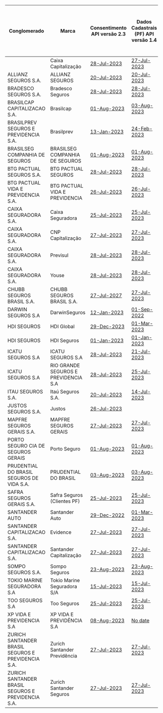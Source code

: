 |                         Conglomerado                          |                  Marca                   |                                                                                                    Consentimento API versão 2.3                                                                                                     |                                                                                                              Dados Cadastrais (PF) API versão 1.4                                                                                                               |                                                                                                              Dados Cadastrais (PJ) API versão 1.4                                                                                                               |                                                                                                     Resources API versão 2.3                                                                                                      | Aceitação e Sucursal no exterior API versão 1.2 | Riscos Financeiros API versão 1.2 |                                                                                                                       Patrimonial API versão 1.3                                                                                                                        | Responsabilidade API versão 1.2 |
|----------------------------------------------------|--------------------------------------|----------------------------------------------------------------------------------------------------------------------------------------------------------------------------------------------------------|------------------------------------------------------------------------------------------------------------------------------------------------------------------------------------------------------------------------------|------------------------------------------------------------------------------------------------------------------------------------------------------------------------------------------------------------------------------|------------------------------------------------------------------------------------------------------------------------------------------------------------------------------------------------------------|---|---|------------------------------------------------------------------------------------------------------------------------------------------------------------------------------------------------------------------------------------------------|---|
|                                                    | Caixa Capitalização                  | [28-Jul-2023](https://github.com/br-openinsurance/Conformance/blob/main/submissions/functional/consents/2.3.0/38155804_Caixa-Capitaliza%C3%A7%C3%A3o-Auth-Server-v1.4.0_consents_v2.3_28-07-2023.json)   | [27-Jul-2023](https://github.com/br-openinsurance/Conformance/blob/main/submissions/functional/customers-personal/1.4.0/38155804_Caixa-Capitaliza%C3%A7%C3%A3o-Auth-Server-v1.4.0_customers-personal_v1.4_27-07-2023.json)   | [21-Jul-2023](https://github.com/br-openinsurance/Conformance/blob/main/submissions/functional/customers-business/1.4.0/38155804_Caixa-Capitaliza%C3%A7%C3%A3o-Auth-Server-v1.4.0_customers-business_v1.4_21-07-2023.json)   | [28-Jul-2023](https://github.com/br-openinsurance/Conformance/blob/main/submissions/functional/resources/2.3.0/38155804_Caixa-Capitaliza%C3%A7%C3%A3o-Auth-Server-v1.4.0_resources_v2.3_28-07-2023.json)   |   |   |                                                                                                                                                                                                                                                |   |
| ALLIANZ SEGUROS S.A.                               | ALLIANZ SEGUROS                      | [20-Jul-2023](https://github.com/br-openinsurance/Conformance/tree/main/submissions/functional/consents/2.3.0/61573796_Nexus-for-Open-Insurance-as-of-July-2023_consents_v2.3_20-07-2023.json)           | [20-Jul-2023](https://github.com/br-openinsurance/Conformance/tree/main/submissions/functional/customers-personal/1.4.0/61573796_Nexus-for-Open-Insurance-as-of-July-2023_customers-personal_v1.4_20-07-2023.json)           | [20-Jul-2023](https://github.com/br-openinsurance/Conformance/tree/main/submissions/functional/customers-business/1.4.0/61573796_Nexus-for-Open-Insurance-as-of-July-2023_customers-business_v1.4_20-07-2023.json)           | [20-Jul-2023](https://github.com/br-openinsurance/Conformance/blob/main/submissions/functional/resources/2.3.0/61573796_Nexus-for-Open-Insurance-as-of-July-2023_resources_v2.3_20-07-2023.json)           |   |   | [20-Jul-2023](https://github.com/br-openinsurance/Conformance/blob/main/submissions/functional/patrimonial/1.3.0/61573796_Nexus-for-Open-Insurance-as-of-July-2023_patrimonial_v1.3-RL-CC-EM-RNRO-GB-LC-RE-AB-RD-GE_20-07-2023.json)           |   |
| BRADESCO SEGUROS S.A.                              | Bradesco Seguros                     | [28-Jul-2023](https://github.com/br-openinsurance/Conformance/tree/main/submissions/functional/consents/2.3.0/33055146_BS---Consents-v2.3.0_consents_v2.3_28-07-2023.json)                               | [28-Jul-2023](https://github.com/br-openinsurance/Conformance/tree/main/submissions/functional/customers-personal/1.4.0/33055146_BS---Customers-v1.4.0_customers-personal_v1.4_28-07-2023.json)                              | [28-Jul-2023](https://github.com/br-openinsurance/Conformance/tree/main/submissions/functional/customers-business/1.4.0/33055146_BS---Customer-v.1.4.0_customers-business_v1.4_28-07-2023.json)                              | [28-Jul-2023](https://github.com/br-openinsurance/Conformance/tree/main/submissions/functional/resources/2.3.0/33055146_BS---Resources-v2.3.0_resources_v2.3_28-07-2023.json)                              |   |   | [28-Jul-2023](https://github.com/br-openinsurance/Conformance/tree/main/submissions/functional/patrimonial/1.3.0/33055146_BS---Patrimonial---1.3.0_patrimonial_v1.3-RL-CC-EM-RNRO_28-07-2023.json)                                             |   |
| BRASILCAP CAPITALIZACAO S.A.                       | Brasilcap                            | [01-Aug-2023](https://github.com/br-openinsurance/Conformance/tree/main/submissions/functional/consents/2.3.0/15138043_Open-Insurance-Fase-2-v2.3.0_consents_v2.3_01-08-2023.json)                       | [03-Aug-2023](https://github.com/br-openinsurance/Conformance/tree/main/submissions/functional/customers-personal/1.4.0/15138043_Open-Insurance-Fase-2-v1.4.0_customers-personal_v1.4_03-08-2023.json)                       | [01-Aug-2023](https://github.com/br-openinsurance/Conformance/tree/main/submissions/functional/customers-business/1.4.0/15138043_Open-Insurance-Fase-2-v1.4.0_customers-business_v1.4_01-08-2023.json)                       | [01-Aug-2023](https://github.com/br-openinsurance/Conformance/tree/main/submissions/functional/resources/2.3.0/15138043_Open-Insurance-Fase-2-v2.3.0_resources_v2.3_01-08-2023.json)                       |   |   |                                                                                                                                                                                                                                                |   |
| BRASILPREV SEGUROS E PREVIDENCIA S.A.              | Brasilprev                           | [13-Jan-2023](https://github.com/br-openinsurance/Conformance/tree/main/submissions/functional/consents/2.3.0/27665207_brasilprev-01082023_consents_v2.3_05-08-2023.json)                                | [24-Feb-2023](https://github.com/br-openinsurance/Conformance/tree/main/submissions/functional/customers-personal/1.4.0/27665207_brasilprev-fase2-010823_customers-personal_v1.4_05-08-2023.json)                            | [24-Feb-2023](https://github.com/br-openinsurance/Conformance/tree/main/submissions/functional/customers-business/1.4.0/27665207_brasilprev-fase2-010823_customers-business_v1.4_05-08-2023.json)                            | [12-Jan-2023](https://github.com/br-openinsurance/Conformance/tree/main/submissions/functional/resources/2.3.0/27665207_brasilprev-fase2-010823_resources_v2.3_05-08-2023.json)                            |   |   |                                                                                                                                                                                                                                                |   |
| BRASILSEG COMPANHIA DE SEGUROS                     | BRASILSEG COMPANHIA DE SEGUROS       | [01-Aug-2023](https://github.com/br-openinsurance/Conformance/tree/main/submissions/functional/consents/2.3.0/28196889_Recertificação-Fase-2---Bloco-1---Consents_consents_v2.3_01-08-2023.json)         | [01-Aug-2023](https://github.com/br-openinsurance/Conformance/tree/main/submissions/functional/customers-personal/1.4.0/28196889_Recertificação-Fase-2---Bl-1---Customer-Personal_customers-personal_v1.4_01-08-2023.json)   | [01-Aug-2023](https://github.com/br-openinsurance/Conformance/tree/main/submissions/functional/customers-business/1.4.0/28196889_Recertificação-Fase-2---Bloco-1---Customer-Busines_customers-business_v1.4_01-08-2023.json) | [01-Aug-2023](https://github.com/br-openinsurance/Conformance/tree/main/submissions/functional/resources/2.3.0/28196889_Recertificação-Fase-2---Bloco-1---Resources_resources_v2.3_01-08-2023.json)        |   |   | [01-Aug-2023](https://github.com/br-openinsurance/Conformance/tree/main/submissions/functional/patrimonial/1.3.0/28196889_Recertificação-Fase-2---Bloco-1---Patrimonial_patrimonial_v1.3-RL-CC-EM-RNRO-GB-LC-RE-AB-RD-GE_01-08-2023.json)      |   |
| BTG PACTUAL SEGUROS S.A.                           | BTG PACTUAL SEGUROS                  | [28-Jul-2023](https://github.com/br-openinsurance/Conformance/tree/main/submissions/functional/consents/2.3.0/32724962_BTG-Pactual-Seguros-OPIN-v1.0.0_consents_v2.3_28-07-2023.json)                    | [28-Jul-2023](https://github.com/br-openinsurance/Conformance/tree/main/submissions/functional/customers-personal/1.4.0/32724962_BTG-Pactual-Seguros-OPIN-v1.0.0_customers-personal_v1.4_28-07-2023.json)                    | [28-Jul-2023](https://github.com/br-openinsurance/Conformance/tree/main/submissions/functional/customers-business/1.4.0/32724962_BTG-Pactual-Seguros-OPIN-v1.0.0_customers-business_v1.4_28-07-2023.json)                    | [28-Jul-2023](https://github.com/br-openinsurance/Conformance/tree/main/submissions/functional/resources/2.3.0/32724962_BTG-Pactual-Seguros-OPIN-v1.0.0_resources_v2.3_28-07-2023.json)                    |   |   |                                                                                                                                                                                                                                                |   |
| BTG PACTUAL VIDA E PREVIDENCIA S.A.                | BTG PACTUAL VIDA E PREVIDENCIA       | [26-Jul-2023](https://github.com/br-openinsurance/Conformance/tree/main/submissions/functional/consents/2.3.0/19449767_BTG-Pactual-Vida-e-Prev-OPIN-v1.0.0_consents_v2.3_26-07-2023.json)                | [26-Jul-2023](https://github.com/br-openinsurance/Conformance/tree/main/submissions/functional/customers-personal/1.4.0/19449767_BTG-Pactual-Vida-e-Prev-OPIN-v1.0.0_customers-personal_v1.4_26-07-2023.json)                | [26-Jun-2023](https://github.com/br-openinsurance/Conformance/tree/main/submissions/functional/customers-business/1.4.0/19449767_BTG-Pactual-Vida-e-Prev-OPIN-v1.0.0_customers-business_v1.4_26-07-2023.json)                | [24-Jul-2023](https://github.com/br-openinsurance/Conformance/tree/main/submissions/functional/resources/2.3.0/19449767_BTG-Pactual-Vida-e-Prev-OPIN-v1.0.0_resources_v2.3_26-07-2023.json)                |   |   |                                                                                                                                                                                                                                                |   |
| CAIXA SEGURADORA S.A.                              | Caixa Seguradora                     | [25-Jul-2023](https://github.com/br-openinsurance/Conformance/tree/main/submissions/functional/consents/2.3.0/34020354_Caixa-Seguradora-OPIN-V.-1.0_consents_v2.3_25-07-2023.json)                       | [25-Jul-2023](https://github.com/br-openinsurance/Conformance/tree/main/submissions/functional/customers-personal/1.4.0/34020354_Caixa-Seguradora-OPIN-V.-1.0_customers-personal_v1.4_25-07-2023.json)                       | [22-Aug-2023](https://github.com/br-openinsurance/Conformance/tree/main/submissions/functional/customers-business/1.4.0/34020354_Caixa-Seguradora-OPIN-V.-1.0_customers-business_v1.4_22-08-2023.json)                       | [25-Jul-2023](https://github.com/br-openinsurance/Conformance/tree/main/submissions/functional/resources/2.3.0/34020354_Caixa-Seguradora-OPIN-V.-1.0_resources_v2.3_25-07-2023.json)                       |   |   | [25-Jul-2023](https://github.com/br-openinsurance/Conformance/tree/main/submissions/functional/patrimonial/1.3.0/34020354_Caixa-Seguradora-OPIN-V.-1.0_patrimonial_v1.3-RL-CC-EM-RNRO-GB-LC-RE-AB-RD-GE_25-07-2023.json)                       |   |
| CAIXA SEGURADORA S.A.                              | CNP Capitalização                    | [27-Jul-2023](https://github.com/br-openinsurance/Conformance/tree/main/submissions/functional/consents/2.3.0/01599296_CNP-Capitalização-OPIN-V.-1.0_consents_v2.3_27-07-2023.json)                      | [27-Jul-2023](https://github.com/br-openinsurance/Conformance/tree/main/submissions/functional/customers-personal/1.4.0/01599296_CNP-Capitalização-OPIN-V.-1.0_customers-personal_v1.4_27-07-2023.json)                      |                                                                                                                                                                                                                              | [27-Jul-2023](https://github.com/br-openinsurance/Conformance/tree/main/submissions/functional/resources/2.3.0/01599296_CNP-Capitalização-OPIN-V.-1.0_resources_v2.3_27-07-2023.json)                      |   |   |                                                                                                                                                                                                                                                |   |
| CAIXA SEGURADORA S.A.                              | Previsul                             | [28-Jul-2023](https://github.com/br-openinsurance/Conformance/tree/main/submissions/functional/consents/2.3.0/92751213_COMPANHIA-DE-SEGUROS-PREVIDENCIA-DO-SUL---PREVISUL_consents_v2.3_28-07-2023.json) | [28-Jul-2023](https://github.com/br-openinsurance/Conformance/tree/main/submissions/functional/customers-personal/1.4.0/92751213_COMPANHIA-DE-SEGUROS-PREVIDENCIA-DO-SUL---PREVISUL_customers-personal_v1.4_28-07-2023.json) | [22-Aug-2023](https://github.com/br-openinsurance/Conformance/tree/main/submissions/functional/customers-business/1.4.0/92751213_COMPANHIA-DE-SEGUROS-PREVIDENCIA-DO-SUL---PREVISUL_customers-business_v1.4_22-08-2023.json) | [28-Jul-2023](https://github.com/br-openinsurance/Conformance/tree/main/submissions/functional/resources/2.3.0/92751213_COMPANHIA-DE-SEGUROS-PREVIDENCIA-DO-SUL---PREVISUL_resources_v2.3_28-07-2023.json) |   |   | [28-Jul-2023](https://github.com/br-openinsurance/Conformance/tree/main/submissions/functional/patrimonial/1.3.0/92751213_COMPANHIA-DE-SEGUROS-PREVIDENCIA-DO-SUL---PREVISUL_patrimonial_v1.3-RL-CC-EM-RNRO-GB-LC-RE-AB-RD-GE_28-07-2023.json) |   |
| CAIXA SEGURADORA S.A.                              | Youse                                | [28-Jul-2023](https://github.com/br-openinsurance/Conformance/blob/main/submissions/functional/consents/2.3.0/34020354_Youse-OPIN-V.-1.0_consents_v2.3_28-07-2023.json)                                  | [28-Jul-2023](https://github.com/br-openinsurance/Conformance/blob/main/submissions/functional/customers-personal/1.4.0/34020354_Youse-OPIN-V.-1.0_customers-personal_v1.4_28-07-2023.json)                                  |                                                                                                                                                                                                                              | [28-Jul-2023](https://github.com/br-openinsurance/Conformance/blob/main/submissions/functional/resources/2.3.0/34020354_Youse-OPIN-V.-1.0_resources_v2.3_28-07-2023.json)                                  |   |   | [28-Jul-2023](https://github.com/br-openinsurance/Conformance/blob/main/submissions/functional/patrimonial/1.3.0/34020354_Youse-OPIN-V.-1.0_patrimonial_v1.3-RL-CC-EM-RNRO-GB-LC-RE-AB-RD-GE_28-07-2023.json)                                  |   |
| CHUBB SEGUROS BRASIL S.A.                          | CHUBB SEGUROS BRASIL S.A.            | [27-Jul-2027](https://github.com/br-openinsurance/Conformance/tree/main/submissions/functional/consents/2.3.0/03502099_2fe49d23811e0642219dec360032efab703c4740_consents_v2.3_25-07-2023.json)           | [27-Jul-2023](https://github.com/br-openinsurance/Conformance/tree/main/submissions/functional/customers-personal/1.4.0/03502099_2fe49d23811e0642219dec360032efab703c4740_customers-personal_v1.4_25-07-2023.json)           | [27-Jul-2023](https://github.com/br-openinsurance/Conformance/tree/main/submissions/functional/customers-business/1.4.0/03502099_2fe49d23811e0642219dec360032efab703c4740_customers-business_v1.4_25-07-2023.json)           | [27-Jul-2023](https://github.com/br-openinsurance/Conformance/tree/main/submissions/functional/resources/2.3.0/03502099_2fe49d23811e0642219dec360032efab703c4740_resources_v2.3_25-07-2023.json)           |   |   | [27-Jul-2023](https://github.com/br-openinsurance/Conformance/tree/main/submissions/functional/patrimonial/1.3.0/03502099_654206608a66d0819b50d8358aa7019f56da8744_patrimonial_v1.3-RL_27-07-2023.json)                                        |   |
| DARWIN SEGUROS S.A                                 | DarwinSeguros                        | [12-Jan-2023](https://github.com/br-openinsurance/Conformance/tree/main/submissions/functional/consents/2.3.0/44187990_Darwin-B3-Lina-OPIN-consents-v2.3.0_consents_v2.3_27-07-2023.json)                | [01-Sep-2022](https://github.com/br-openinsurance/Conformance/tree/main/submissions/functional/customers-personal/1.4.0/44187990_Darwin-B3-Lina-OPIN-customers-personal-v1.4.0_customers-personal_v1.4_28-07-2023.json)      | [01-Sep-2022](https://github.com/br-openinsurance/Conformance/tree/main/submissions/functional/customers-business/1.4.0/44187990_Darwin-B3-Lina-OPIN-customers-business-v1.4.0_customers-business_v1.4_28-07-2023.json)      | [12-Jan-2023](https://github.com/br-openinsurance/Conformance/tree/main/submissions/functional/resources/2.3.0/44187990_Darwin-B3-Lina-OPIN-resources-v2.3.0_resources_v2.3_27-07-2023.json)               |   |   |                                                                                                                                                                                                                                                |   |
| HDI SEGUROS                                        | HDI Global                           | [29-Dec-2023](https://github.com/br-openinsurance/Conformance/tree/main/submissions/functional/consents/2.3.0/18096627_HDI-Global-B3-Lina-OPIN-consents-v2.3.0_consents_v2.3_15-08-2023.json)            | [01-Mar-2023](https://github.com/br-openinsurance/Conformance/tree/main/submissions/functional/customers-personal/1.4.0/18096627_HDI-Global-B3-Lina-OPIN-customers-personal-v1.4.0_customers-personal_v1.4_15-08-2023.json)  | [01-Mar-2023](https://github.com/br-openinsurance/Conformance/tree/main/submissions/functional/customers-business/1.4.0/18096627_HDI-Global-B3-Lina-OPIN-customers-business-v1.4.0_customers-business_v1.4_15-08-2023.json)  | [29-Dec-2022](https://github.com/br-openinsurance/Conformance/tree/main/submissions/functional/resources/2.3.0/18096627_HDI-Global-B3-Lina-OPIN-resources-v2.3.0_resources_v2.3_15-08-2023.json)           |   |   | [01-Jan-2023](https://github.com/br-openinsurance/Conformance/tree/main/submissions/functional/patrimonial/1.3.0/18096627_HDI-Global-B3-Lina-OPIN-ins-patrimonial-v1.3.0_patrimonial_v1.3-RL_15-08-2023.json)                                  |   |
| HDI SEGUROS                                        | HDI Seguros                          | [01-Jan-2023](https://github.com/br-openinsurance/Conformance/tree/main/submissions/functional/consents/2.3.0/29980158_HDI-Seguros-B3-Lina-OPIN-consents-v2.3.0_consents_v2.3_17-08-2023.json)           | [01-Jan-2023](https://github.com/br-openinsurance/Conformance/blob/main/submissions/functional/customers-personal/1.4.0/29980158_HDI-Seguros-B3-Lina-OPIN-customers-personal-v1.4.0_customers-personal_v1.4_17-08-2023.json) | [01-Jan-2023](https://github.com/br-openinsurance/Conformance/tree/main/submissions/functional/customers-business/1.4.0/29980158_HDI-Seguros-B3-Lina-OPIN-customers-business-v1.4.0_customers-business_v1.4_17-08-2023.json) | [01-Jan-2023](https://github.com/br-openinsurance/Conformance/tree/main/submissions/functional/resources/2.3.0/29980158_HDI-Seguros-B3-Lina-OPIN-resources-v2.3.0_resources_v2.3_17-08-2023.json)          |   |   | [01-Jan-2023](https://github.com/br-openinsurance/Conformance/tree/main/submissions/functional/patrimonial/1.3.0/29980158_HDI-Seguros-B3-Lina-OPIN-ins-patrimonial-v1.3.0_patrimonial_v1.3-RL_17-08-2023.json)                                 |   |
| ICATU SEGUROS S.A                                  | ICATU SEGUROS S.A                    | [28-Jul-2023](https://github.com/br-openinsurance/Conformance/blob/main/submissions/functional/consents/2.3.0/42283770_Icatu-Seguros-Auth-Server-v1.4.0_consents_v2.3_28-07-2023.json)                   | [21-Jul-2023](https://github.com/br-openinsurance/Conformance/blob/main/submissions/functional/customers-personal/1.4.0/42283770_Icatu-Seguros-Auth-Server-v1.4.0_customers-personal_v1.4_21-07-2023.json)                   | [21-Jul-2023](https://github.com/br-openinsurance/Conformance/blob/main/submissions/functional/customers-business/1.4.0/42283770_Icatu-Seguros-Auth-Server-v1.4.0_customers-business_v1.4_21-07-2023.json)                   | [21-Jul-2023](https://github.com/br-openinsurance/Conformance/blob/main/submissions/functional/resources/2.3.0/42283770_Icatu-Seguros-Auth-Server-v1.4.0_resources_v2.3_21-07-2023.json)                   |   |   |                                                                                                                                                                                                                                                |   |
| ICATU SEGUROS S.A                                  | RIO GRANDE SEGUROS E PREVIDENCIA S.A | [28-Jul-2023](https://github.com/br-openinsurance/Conformance/blob/main/submissions/functional/consents/2.3.0/01582075_Rio-Grande-Seguradora-Auth-Server-v1.4.0_consents_v2.3_28-07-2023.json)           | [25-Jul-2023](https://github.com/br-openinsurance/Conformance/blob/main/submissions/functional/customers-personal/1.4.0/01582075_Rio-Grande-Seguradora-Auth-Server-v1.4.0_customers-personal_v1.4_25-07-2023.json)           | [25-Jul-2023](https://github.com/br-openinsurance/Conformance/blob/main/submissions/functional/customers-business/1.4.0/01582075_Rio-Grande-Seguradora-Auth-Server-v1.4.0_customers-business_v1.4_25-07-2023.json)           | [25-Jul-2023](https://github.com/br-openinsurance/Conformance/blob/main/submissions/functional/resources/2.3.0/01582075_Rio-Grande-Seguradora-Auth-Server-v1.4.0_resources_v2.3_25-07-2023.json)           |   |   |                                                                                                                                                                                                                                                |   |
| ITAU SEGUROS S.A.                                  | Itaú Seguros S.A.                    | [20-Jul-2023](https://github.com/br-openinsurance/Conformance/tree/main/submissions/functional/consents/2.3.0/61557039_Itau-Seguros-Open-Insurance-Brazil-v2.3.0_consents_v2.3_20-07-2023.json)          | [14-Jul-2023](https://github.com/br-openinsurance/Conformance/tree/main/submissions/functional/customers-personal/1.4.0/61557039_Itau-Seguros-Open-Insurance-Brazil-v1.4.0_customers-personal_v1.4_14-07-2023.json)          | [15-Jul-2023](https://github.com/br-openinsurance/Conformance/tree/main/submissions/functional/customers-business/1.4.0/61557039_Itau-Seguros-Open-Insurance-Brazil-v1.4.0_customers-business_v1.4_15-07-2023.json)          | [20-Jul-2023](https://github.com/br-openinsurance/Conformance/tree/main/submissions/functional/resources/2.3.0/61557039_Itau-Seguros-Open-Insurance-Brazil-v2.3.0_resources_v1.2_20-07-2023.json)          |   |   |                                                                                                                                                                                                                                                |   |
| JUSTOS SEGUROS S.A.                                | Justos                               | [26-Jul-2023](https://github.com/br-openinsurance/Conformance/blob/main/submissions/functional/consents/2.3.0/45865343_Opin-Justos-Consents-v2.0.0_consents_v2.3_26-07-2023.json)                        |                                                                                                                                                                                                                              |                                                                                                                                                                                                                              | [03-Aug-2023](https://github.com/br-openinsurance/Conformance/tree/main/submissions/functional/resources/2.3.0/45865343_Opin-Justos-Resources-v2.0.0_resources_v2.3_03-08-2023.json)                       |   |   |                                                                                                                                                                                                                                                |   |
| MAPFRE SEGUROS GERAIS S.A.                         | MAPFRE SEGUROS GERAIS                | [27-Jul-2023](https://github.com/br-openinsurance/Conformance/tree/main/submissions/functional/consents/2.3.0/61074175_MAPFRE-OP-v1_consents_v2.3_27-07-2023.json)                                       | [27-Jul-2023](https://github.com/br-openinsurance/Conformance/tree/main/submissions/functional/customers-personal/1.4.0/61074175_MAPFRE-OP-v1_customers-personal_v1.4_27-07-2023.json)                                       | [27-Jul-2023](https://github.com/br-openinsurance/Conformance/tree/main/submissions/functional/customers-business/1.4.0/61074175_MAPFRE-OP-v1_customers-business_v1.4_27-07-2023.json)                                       | [01-Aug-2023](https://github.com/br-openinsurance/Conformance/tree/main/submissions/functional/resources/2.3.0/61074175_MAPFRE-OP-v1_resources_v2.3_01-08-2023.json)                                       |   |   | [27-Jul-2023](https://github.com/br-openinsurance/Conformance/tree/main/submissions/functional/patrimonial/1.3.0/61074175_MAPFRE-OP-v1_patrimonial_v1.3-RL_27-07-2023.json)                                                                    |   |
| PORTO SEGURO CIA DE SEGUROS GERAIS                 | Porto Seguro                         | [01-Aug-2023](https://github.com/br-openinsurance/Conformance/tree/main/submissions/functional/consents/2.3.0/61198164_Porto-Seguro---Consents-v2.3.0_consents_v2.3_01-08-2023.json)                     | [01-Aug-2023](https://github.com/br-openinsurance/Conformance/tree/main/submissions/functional/customers-business/1.4.0/61198164_Porto-Seguro---Customer-Business-v1.4.0_customers-business_v1.4_01-08-2023.json)            | [01-Aug-2023](https://github.com/br-openinsurance/Conformance/tree/main/submissions/functional/customers-personal/1.4.0/61198164_Porto-Seguro---Customer-Personal-v1.4.0_customers-personal_v1.4_01-08-2023.json)            | [01-Aug-2023](https://github.com/br-openinsurance/Conformance/tree/main/submissions/functional/resources/2.3.0/61198164_Porto-Seguro---Resources-v2.3.0_resources_v2.3_01-08-2023.json)                    |   |   | [03-Aug-2023](https://github.com/br-openinsurance/Conformance/tree/main/submissions/functional/patrimonial/1.3.0/61198164_Porto-Seguro---Patrimonial---1.3.0_patrimonial_v1.3-RL_03-08-2023.json)                                              |   |
| PRUDENTIAL DO BRASIL SEGUROS DE VIDA S.A.          | PRUDENTIAL DO BRASIL                 | [03-Aug-2023](https://github.com/br-openinsurance/Conformance/tree/main/submissions/functional/consents/2.3.0/33061813_PRUDENTIAL-B3-LINA-OPIN-Consents-v2.3.0_consents_v2.3_02-08-2023.json)            | [03-Aug-2023](https://github.com/br-openinsurance/Conformance/tree/main/submissions/functional/customers-personal/1.4.0/33061813_PRUDENTIAL-B3-LINA-OPIN-Customer-Personal-v1.4.0_customers-personal_v1.4_02-08-2023.json)   | [03-Aug-2023](https://github.com/br-openinsurance/Conformance/tree/main/submissions/functional/customers-business/1.4.0/33061813_PRUDENTIAL-B3-LINA-OPIN-Customer-Business-v1.4.0_customers-business_v1.4_02-08-2023.json)   | [03-Aug-2023](https://github.com/br-openinsurance/Conformance/tree/main/submissions/functional/resources/2.3.0/33061813_PRUDENTIAL-B3-LINA-OPIN-Resources-v2.3.0_resources_v2.3_02-08-2023.json)           |   |   |                                                                                                                                                                                                                                                |   |
| SAFRA SEGUROS GERAIS S.A.                          | Safra Seguros (Clientes PF)          | [25-Jul-2023](https://github.com/br-openinsurance/Conformance/tree/main/submissions/functional/consents/2.3.0/06109373_Consents-v2.3_consents_v2.3_25-07-2023.json)                                      | [25-Jul-2023](https://github.com/br-openinsurance/Conformance/tree/main/submissions/functional/customers-personal/1.4.0/06109373_Customer-Personal-v1.4_customers-personal_v1.4_25-07-2023.json)                             | [25-Jul-2023](https://github.com/br-openinsurance/Conformance/tree/main/submissions/functional/customers-business/1.4.0/06109373_Customer-Business-V1.4_customers-business_v1.4_25-07-2023.json)                             | [25-Jul-2023](https://github.com/br-openinsurance/Conformance/tree/main/submissions/functional/resources/2.3.0/06109373_Resources-V2_resources_v2.3_25-07-2023.json)                                       |   |   | [25-Jul-2023](https://github.com/br-openinsurance/Conformance/tree/main/submissions/functional/patrimonial/1.3.0/06109373_Patrimonial-V1.3_patrimonial_v1.3-RL-CC-EM-RNRO-GB-LC-RE-AB-RD-GE_25-07-2023.json)                                   |   |
| SANTANDER AUTO                                     | Santander Auto                       | [29-Dec-2022](https://github.com/br-openinsurance/Conformance/tree/main/submissions/functional/consents/2.3.0/30617319_SantanderAuto-B3-Lina-OPIN-consents-v2.3.0_consents_v2.3_15-08-2023.json)         | [01-Mar-2023](https://github.com/br-openinsurance/Conformance/tree/main/submissions/functional/customers-personal/1.4.0/30617319_SantanderAuto-B3-Lina-OPIN-customers-personal-v1.4_customers-personal_v1.4_15-08-2023.json) | [01-Mar-2023](https://github.com/br-openinsurance/Conformance/tree/main/submissions/functional/customers-business/1.4.0/30617319_SantanderAuto-B3-Lina-OPIN-customers-business-v1.4_customers-business_v1.4_15-08-2023.json) | [29-Dec-2022](https://github.com/br-openinsurance/Conformance/tree/main/submissions/functional/resources/2.3.0/30617319_SantanderAuto-B3-Lina-OPIN-resources-v2.3.0_resources_v2.3_15-08-2023.json)        |   |   |                                                                                                                                                                                                                                                |   |
| SANTANDER CAPITALIZACAO S.A.                       | Evidence                             | [27-Jul-2023](https://github.com/br-openinsurance/Conformance/tree/main/submissions/functional/consents/2.3.0/13615969_EVIDENCE-PREVIDENCIA-SA-1-AUGUST-2023_consents_v2.3_27-07-2023.json)              | [27-Jul-2023](https://github.com/br-openinsurance/Conformance/tree/main/submissions/functional/customers-personal/1.4.0/13615969_EVIDENCE-PREVIDENCIA-SA-1-AUGUST-2023_customers-personal_v1.4_27-07-2023.json)              | [27-Jul-2023](https://github.com/br-openinsurance/Conformance/tree/main/submissions/functional/customers-business/1.4.0/13615969_EVIDENCE-PREVIDENCIA-SA-1-AUGUST-2023_customers-business_v1.4_27-07-2023.json)              | [27-Jul-2023](https://github.com/br-openinsurance/Conformance/tree/main/submissions/functional/resources/2.3.0/13615969_EVIDENCE-PREVIDENCIA-SA-1-AUGUST-2023_resources_v2.3_27-07-2023.json)              |   |   |                                                                                                                                                                                                                                                |   |
| SANTANDER CAPITALIZACAO S.A.                       | Santander Capitalização              | [27-Jul-2023](https://github.com/br-openinsurance/Conformance/blob/main/submissions/functional/consents/2.3.0/03209092_SANTANDER-CAPITALIZACAO-SA-1-AUGUST-2023_consents_v2.3_27-07-2023.json)           | [27-Jul-2023](https://github.com/br-openinsurance/Conformance/blob/main/submissions/functional/customers-personal/1.4.0/03209092_SANTANDER-CAPITALIZACAO-SA-1-AUGUST-2023_customers-personal_v1.4_27-07-2023.json)           | [27-Jul-2023](https://github.com/br-openinsurance/Conformance/blob/main/submissions/functional/customers-business/1.4.0/03209092_SANTANDER-CAPITALIZACAO-SA-1-AUGUST-2023_customers-business_v1.4_27-07-2023.json)           | [27-Jul-2023](https://github.com/br-openinsurance/Conformance/blob/main/submissions/functional/resources/2.3.0/03209092_SANTANDER-CAPITALIZACAO-SA-1-AUGUST-2023_resources_v2.3_27-07-2023.json)           |   |   |                                                                                                                                                                                                                                                |   |
| SOMPO SEGUROS S.A.                                 | Sompo Seguros                        | [23-Aug-2023](https://github.com/br-openinsurance/Conformance/tree/main/submissions/functional/consents/2.3.0/61383493_Open-Insurance-Brasil-V.-1.0.0_consents_v2.3_23-08-2023.json)                     | [23-Aug-2023](https://github.com/br-openinsurance/Conformance/tree/main/submissions/functional/customers-personal/1.4.0/61383493_Open-Insurance-Brasil-V.-1.0.0_customers-personal_v1.4_23-08-2023.json)                     | [23-Aug-2023](https://github.com/br-openinsurance/Conformance/tree/main/submissions/functional/customers-business/1.4.0/61383493_Open-Insurance-Brasil-V.-1.0.0_customers-business_v1.4_23-08-2023.json)                     | [22-Aug-2023](https://github.com/br-openinsurance/Conformance/tree/main/submissions/functional/resources/2.3.0/61383493_Open-Insurance-Brasil-V.-1.0.0_resources_v2.3_22-08-2023.json)                     |   |   |                                                                                                                                                                                                                                                |   |
| TOKIO MARINE SEGURADORA S.A                        | Tokio Marine Seguradora S/A          | [15-Jul-2023](https://github.com/br-openinsurance/Conformance/tree/main/submissions/functional/consents/2.3.0/33164021_Tokio-Marine---Open-Insurance-Barazil-V1.0.0_consents_v2.3_15-07-2023.json)       | [15-Jul-2023](https://github.com/br-openinsurance/Conformance/tree/main/submissions/functional/customers-personal/1.4.0/33164021_Tokio-Marine---Open-Insurance-Brazil-V1.0.0_customers-personal_v1.4_15-07-2023.json)        | [15-Jul-2023](https://github.com/br-openinsurance/Conformance/tree/main/submissions/functional/customers-business/1.4.0/33164021_Tokio-Marine---Open-Insurance-Barazil-V1.0.0_customers-business_v1.4_15-07-2023.json)       | [15-Jul-2023](https://github.com/br-openinsurance/Conformance/blob/main/submissions/functional/resources/2.3.0/33164021_Tokio-Marine---Open-Insurance-Brazil-V1.0.0_resources_v2.3_15-07-2023.json)        |   |   | [29-Jul-2023](https://github.com/br-openinsurance/Conformance/tree/main/submissions/functional/patrimonial/1.3.0/33164021_Tokio-Marine---Open-Insurance-Barazil-V1.0.0_patrimonial_v1.3-RL_29-07-2023.json)                                    |   |
| TOO SEGUROS S.A                                    | Too Seguros                          | [25-Jul-2023](https://github.com/br-openinsurance/Conformance/tree/main/submissions/functional/consents/2.3.0/33245762_Too-Seguros-Auth-Server_consents_v2.3_25-07-2023.json)                            | [25-Jul-2023](https://github.com/br-openinsurance/Conformance/tree/main/submissions/functional/customers-personal/1.4.0/33245762_Too-Seguros-Auth-Server_customers-personal_v1.4_25-07-2023.json)                            | [25-Jul-2023](https://github.com/br-openinsurance/Conformance/tree/main/submissions/functional/customers-business/1.4.0/33245762_Too-Seguros-Auth-Server_customers-business_v1.4_25-07-2023.json)                            | [25-Jul-2023](https://github.com/br-openinsurance/Conformance/tree/main/submissions/functional/resources/2.3.0/33245762_Too-Seguros-Auth-Server_resources_v2.3_25-07-2023.json)                            |   |   | [25-Jul-2023](https://github.com/br-openinsurance/Conformance/blob/main/submissions/functional/patrimonial/1.3.0/33245762_Too-Seguros-Auth-Server_patrimonial_v1.3-RL_25-07-2023.json)                                                         |   |
| XP VIDA E PREVIDENCIA S.A                          | XP VIDA E PREVIDÊNCIA S.A            | [08-Aug-2023](https://github.com/br-openinsurance/Conformance/tree/main/submissions/functional/resources/2.3.0/29408732_2.3.0_resources_v2.3_08-08-2023.json)                                            | [No date](https://github.com/br-openinsurance/Conformance/tree/main/submissions/functional/customers-personal/1.4.0/29408732_1.4.0_customers-personal_v1.4_08-08-2023.json)                                                  |                                                                                                                                                                                                                              | [08-Aug-2023](https://github.com/br-openinsurance/Conformance/tree/main/submissions/functional/consents/2.3.0/29408732_1.4.0_consents_v2.3_08-08-2023.json)                                                |   |   |                                                                                                                                                                                                                                                |   |
| ZURICH SANTANDER BRASIL SEGUROS E PREVIDENCIA S.A. | Zurich Santander Previdência         | [27-Jul-2023](https://github.com/br-openinsurance/Conformance/tree/main/submissions/functional/consents/2.3.0/87376109_ZURICH-SANTANDER-BRASIL-PREVIDENCIA-SA-1-AUGUST-20_consents_v2.3_27-07-2023.json) | [27-Jul-2023](https://github.com/br-openinsurance/Conformance/tree/main/submissions/functional/customers-personal/1.4.0/87376109_ZURICH-SANTANDER-BRASIL-PREVIDENCIA-SA-1-AUGUST-20_customers-personal_v1.4_27-07-2023.json) | [27-Jul-2023](https://github.com/br-openinsurance/Conformance/tree/main/submissions/functional/customers-business/1.4.0/87376109_ZURICH-SANTANDER-BRASIL-PREVIDENCIA-SA-1-AUGUST-20_customers-business_v1.4_27-07-2023.json) | [27-Jul-2023](https://github.com/br-openinsurance/Conformance/tree/main/submissions/functional/resources/2.3.0/87376109_ZURICH-SANTANDER-BRASIL-PREVIDENCIA-SA-1-AUGUST-20_resources_v2.3_27-07-2023.json) |   |   | [27-Jul-2023](https://github.com/br-openinsurance/Conformance/tree/main/submissions/functional/patrimonial/1.3.0/87376109_ZURICH-SANTANDER-BRASIL-SEGUROS-SA-1-AUGUST-2023_patrimonial_v1.3-RL-RD_27-07-2023.json)                             |   |
| ZURICH SANTANDER BRASIL SEGUROS E PREVIDENCIA S.A. | Zurich Santander Seguros             | [27-Jul-2023](https://github.com/br-openinsurance/Conformance/tree/main/submissions/functional/consents/2.3.0/87376109_ZURICH-SANTANDER-BRASIL-SEGUROS-SA-1-AUGUST-2023_consents_v2.3_27-07-2023.json)   | [27-Jul-2023](https://github.com/br-openinsurance/Conformance/tree/main/submissions/functional/customers-personal/1.4.0/87376109_ZURICH-SANTANDER-BRASIL-SEGUROS-SA-1-AUGUST-2023_customers-personal_v1.4_27-07-2023.json)   | [27-Jul-2023](https://github.com/br-openinsurance/Conformance/tree/main/submissions/functional/customers-business/1.4.0/87376109_ZURICH-SANTANDER-BRASIL-SEGUROS-SA-1-AUGUST-2023_customers-business_v1.4_27-07-2023.json)   | [27-Jul-2023](https://github.com/br-openinsurance/Conformance/tree/main/submissions/functional/resources/2.3.0/87376109_ZURICH-SANTANDER-BRASIL-SEGUROS-SA-1-AUGUST-2023_resources_v2.3_27-07-2023.json)   |   |   | [27-Jul-2023](https://github.com/br-openinsurance/Conformance/tree/main/submissions/functional/patrimonial/1.3.0/87376109_ZURICH-SANTANDER-BRASIL-SEGUROS-SA-1-AUGUST-2023_patrimonial_v1.3-RL-RD_27-07-2023.json)                             |   |
